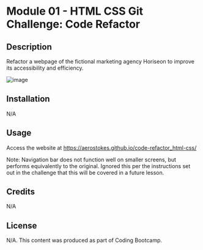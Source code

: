 # Module 01 - HTML CSS Git Challenge: Code Refactor

## Description

Refactor a webpage of the fictional marketing agency Horiseon to improve its accessibility and efficiency. 

![image](./assets/images/Horiseon-site-screenshot.png)

## Installation

N/A

## Usage

Access the website at https://aerostokes.github.io/code-refactor_html-css/


Note: Navigation bar does not function well on smaller screens, but performs equivalently to the original. Ignored this per the instructions set out in the challenge that this will be covered in a future lesson.

## Credits

N/A

## License

N/A. This content was produced as part of Coding Bootcamp.
